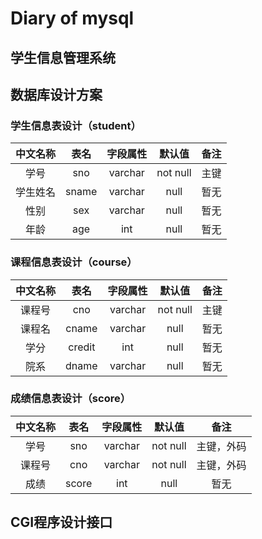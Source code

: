# Diary of mysql

## 学生信息管理系统

## 数据库设计方案

### 学生信息表设计（student）

中文名称| 表名| 字段属性| 默认值| 备注
:-----:|:----:|:------:|:----:|:-----:
学号|sno|varchar|not null|主键
学生姓名|sname|varchar|null|暂无
性别|sex|varchar|null|暂无
年龄|age|int|null|暂无

### 课程信息表设计（course）
中文名称| 表名| 字段属性| 默认值| 备注
:-----:|:----:|:------:|:----:|:-----:
课程号|cno|varchar|not null|主键
课程名|cname|varchar|null|暂无
学分|credit|int|null|暂无
院系|dname|varchar|null|暂无

### 成绩信息表设计（score）
中文名称| 表名| 字段属性| 默认值| 备注
:-----:|:----:|:------:|:----:|:-----:
学号|sno|varchar|not null|主键，外码
课程号|cno|varchar|not null|主键，外码
成绩|score|int|null|暂无

## CGI程序设计接口
